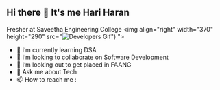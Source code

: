 ## Hi there 👋 It's me Hari Haran

Fresher at Saveetha Engineering College
<img align="right" width="370" height="290" src="![Developers Gif](https://github.com/user-attachments/assets/902cf793-9570-4348-8278-c3cc6bc1f004)")
">
- 🌱 I’m currently learning DSA
- 👯 I’m looking to collaborate on Software Development
- 🤔 I’m looking out to get placed in FAANG
- 💬 Ask me about Tech
- 📫 How to reach me :
